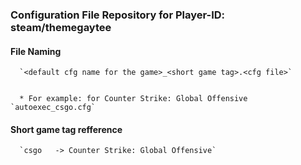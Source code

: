 ### Configuration File Repository for Player-ID: steam/themegaytee

#### File Naming

      `<default cfg name for the game>_<short game tag>.<cfg file>`
      
      
      * For example: for Counter Strike: Global Offensive `autoexec_csgo.cfg`
      
#### Short game tag refference
      
      `csgo   -> Counter Strike: Global Offensive`